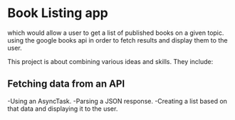  # Book Listing app
  which would allow a user to get a list of published books on a given topic. 
  using the google books api in order to fetch results and display them to the user.
 
  This project is about combining various ideas and skills. They include:

## Fetching data from an API

  -Using an AsyncTask.
  -Parsing a JSON response.
  -Creating a list based on that data and displaying it to the user.
